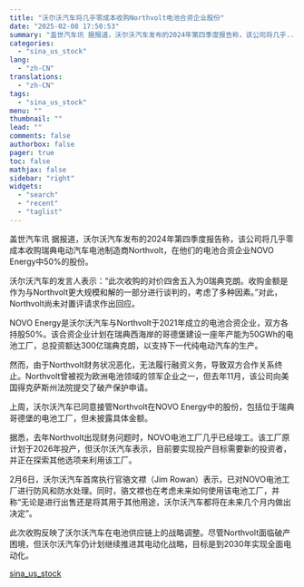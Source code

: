 ```yaml
---
title: "沃尔沃汽车将几乎零成本收购Northvolt电池合资企业股份"
date: "2025-02-08 17:50:53"
summary: "盖世汽车讯 据报道，沃尔沃汽车发布的2024年第四季度报告称，该公司将几乎..."
categories:
  - "sina_us_stock"
lang:
  - "zh-CN"
translations:
  - "zh-CN"
tags:
  - "sina_us_stock"
menu: ""
thumbnail: ""
lead: ""
comments: false
authorbox: false
pager: true
toc: false
mathjax: false
sidebar: "right"
widgets:
  - "search"
  - "recent"
  - "taglist"
---
```


盖世汽车讯 据报道，沃尔沃汽车发布的2024年第四季度报告称，该公司将几乎零成本收购瑞典电动汽车电池制造商Northvolt，在他们的电池合资企业NOVO Energy中50%的股份。

沃尔沃汽车的发言人表示：“此次收购的对价四舍五入为0瑞典克朗。收购金额是作为与Northvolt更大规模和解的一部分进行谈判的，考虑了多种因素。”对此，Northvolt尚未对置评请求作出回应。

NOVO Energy是沃尔沃汽车与Northvolt于2021年成立的电池合资企业，双方各持股50%。该合资企业计划在瑞典西海岸的哥德堡建设一座年产能为50GWh的电池工厂，总投资额达300亿瑞典克朗，以支持下一代纯电动汽车的生产。

然而，由于Northvolt财务状况恶化，无法履行融资义务，导致双方合作关系终止。Northvolt曾被视为欧洲电池领域的领军企业之一，但去年11月，该公司向美国得克萨斯州法院提交了破产保护申请。

上周，沃尔沃汽车已同意接管Northvolt在NOVO Energy中的股份，包括位于瑞典哥德堡的电池工厂，但未披露具体金额。

据悉，去年Northvolt出现财务问题时，NOVO电池工厂几乎已经竣工。该工厂原计划于2026年投产，但沃尔沃汽车表示，目前要实现投产目标需要新的投资者，并正在探索其他选项来利用该工厂。

2月6日，沃尔沃汽车首席执行官骆文襟（Jim Rowan）表示，已对NOVO电池工厂进行防风和防水处理。同时，骆文襟也在考虑未来如何使用该电池工厂，并称“无论是进行出售还是将其用于其他用途，沃尔沃汽车都将在未来几个月内做出决定”。

此次收购反映了沃尔沃汽车在电池供应链上的战略调整。尽管Northvolt面临破产困境，但沃尔沃汽车仍计划继续推进其电动化战略，目标是到2030年实现全面电动化。

[sina_us_stock](https://finance.sina.com.cn/stock/usstock/c/2025-02-08/doc-ineiumza6406789.shtml)
